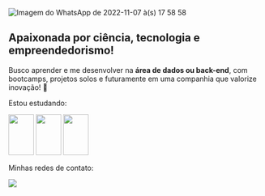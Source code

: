 ![Imagem do WhatsApp de 2022-11-07 à(s) 17 58 58](https://user-images.githubusercontent.com/108701893/200418530-060ddbc0-a846-4cff-979d-c5fe20dcd303.jpg)

## Apaixonada por ciência, tecnologia e empreendedorismo! ##

Busco aprender e me desenvolver na <b>área de dados ou back-end</b>, com bootcamps, projetos solos e futuramente em uma companhia que valorize inovação! :dizzy:

Estou estudando:

<img src="https://cdn.jsdelivr.net/gh/devicons/devicon/icons/python/python-original-wordmark.svg" width="50" height="80" /> <img src="https://cdn.jsdelivr.net/gh/devicons/devicon/icons/postgresql/postgresql-original-wordmark.svg" width="50" height="80" /> <img src="https://cdn.jsdelivr.net/gh/devicons/devicon/icons/fastapi/fastapi-original-wordmark.svg" width="50" height="80" />
            
Minhas redes de contato:

<a href ="https://www.linkedin.com/in/jaiane-almeida/" target="_blank"><img src="https://img.shields.io/badge/LinkedIn-0077B5?style=for-the-badge&logo=linkedin&logoColor=white">
            



 



<!---
jaiane-almeida/jaiane-almeida is a ✨ special ✨ repository because its `README.md` (this file) appears on your GitHub profile.
You can click the Preview link to take a look at your changes.
--->

